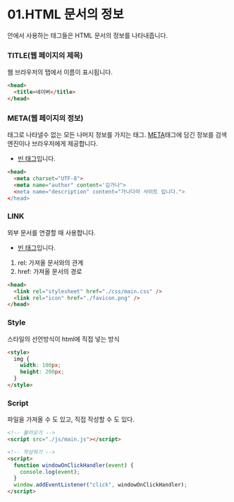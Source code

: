 # 01.HTML 문서의 정보

<head></head> 안에서 사용하는 태그들은 HTML 문서의 정보를 나타내줍니다.

### TITLE(웹 페이지의 제목)

웹 브라우저의 탭에서 이름이 표시됩니다.

```html
<head>
  <title>네이버</title>
</head>
```

### META(웹 페이지의 정보)

태그로 나타낼수 없는 모든 나머지 정보를 가지는 태그. [META](http://www.tcpschool.com/html-tags/meta)태그에 담긴 정보를 검색엔진이나 브라우저에게 제공합니다.

- [빈 태그]()입니다.

```html
<head>
  <meta charset="UTF-8">
  <meta name="author" content='김가나">
  <meta name="description" content="가나다라 사이트 입니다.">
</head>
```

### LINK

외부 문서를 연결할 때 사용합니다.

- [빈 태그]()입니다.

1. rel: 가져올 문서와의 관계
2. href: 가져올 문서의 경로

```html
<head>
  <link rel="stylesheet" href="./css/main.css" />
  <link rel="icon" href="./favicon.png" />
</head>
```

### Style

스타일의 선언방식이 html에 직접 넣는 방식

```html
<style>
  img {
    width: 100px;
    height: 200px;
  }
</style>
```

### Script

파일을 가져올 수 도 있고, 직접 작성할 수 도 있다.

```html
<!-- 불러오기 -->
<script src="./js/main.js"></script>

<!-- 작성하기 -->
<script>
  function windowOnClickHandler(event) {
    console.log(event);
  }
  window.addEventListener("click", windowOnClickHandler);
</script>
```

###

```html

```
